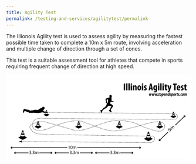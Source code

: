 ```yaml
---
title: Agility Test
permalink: /testing-and-services/agilitytest/permalink
---
```

The Illionois Agliity test is used to assess agility by measuring the fastest possible time taken to complete a 10m x 5m route, involving acceleration and multiple change of direction through a set of cones.

This test is a suitable assessment tool for athletes that compete in sports requiring frequent change of direction at high speed. 


![Illionois Agility Test](/images/service-images/illinois%20agility.gif)